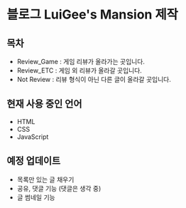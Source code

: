 # 블로그 LuiGee's Mansion 제작
## 목차
* Review_Game : 게임 리뷰가 올라가는 곳입니다.
* Review_ETC : 게임 외 리뷰가 올라갈 곳입니다.
* Not Review : 리뷰 형식이 아닌 다른 글이 올라갈 곳입니다.
## 현재 사용 중인 언어
* HTML
* CSS
* JavaScript
## 예정 업데이트
* 목록만 있는 글 채우기
* 공유, 댓글 기능 (댓글은 생각 중)
* 글 썸네일 기능

